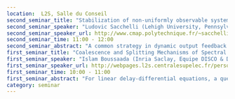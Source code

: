 ```yaml
---
location:  L2S, Salle du Conseil
second_seminar_title: "Stabilization of non-uniformly observable systems"
second_seminar_speaker: "Ludovic Sacchelli (Lehigh University, Pennsylvania, USA) "
second_seminar_speaker_url: http://www.cmap.polytechnique.fr/~sacchelli/
second_seminar_time: 11:00 - 12:00
second_seminar_abstract: "A common strategy in dynamic output feedback stabilization is to apply a state feedback to an observer in order to stabilize the coupled state-observer system. It is well known that global stabilizability, paired with uniform observability, implies semi-global stabilisability by dynamic output feedback. However in many generic cases, the system is not uniformly observable, and usual strategies for semi-global stabilization break down. New approaches need to be explored to resolve this issue. We will present case studies to give an outlook for the challenges raised by this problem and highlight a promising answer based on the idea of unitary embeddings of control systems."
first_seminar_title: "Coalescence and Splitting Mechanisms of Spectral Values and their Eﬀect on Stability: Towards a New Framework for Reduced Complexity Poleplacement Design for Time-Delay Systems."
first_seminar_speaker: "Islam Boussaada (Inria Saclay, Equipe DISCO & DRII-IPSA & L2S, Gif-sur-Yvette, France)"
first_seminar_speaker_url: http://webpages.l2s.centralesupelec.fr/perso/islam.boussaada/Welcome.html
first_seminar_time: 10:00 - 11:00
first_seminar_abstract: "For linear delay-differential equations, a question of ongoing interest is to determine conditions on the equation parameters that guarantee exponential stability and stabilization of solutions. This talk starts by a review of an old design method for time-delay systems called ﬁnite pole-placement. Its advantages and limitations shall be stressed. Next, some recent results showing a link between the stable manifold and the manifold corresponding to a given multiplicity of a spectral value shall be presented, hence enabling a spectral abscissa assignment. After a motivation of the tracking of multiple spectral values for analysis/control perspectives, some existing links between Birkhoff’s interpolation problem and a result due to Pólya and Szegö on the number of quasipolynomial's roots in a horizontal strip shall be revisited. Later, hints of an analytic proof of the dominancy of the quasipolynomial's root will be presented, setting up a reduced-complexity delayed stabilizing design. Sensitivity of the control design with respect to the parameters' variation will be discussed. To overcome the sensitivity of multiple roots, an extension of the approach to real distinct pole assignment shall be presented. Finally, various reduced order examples will illustrate the applicative perspectives of the proposed control approach."
category: seminar
---
```

